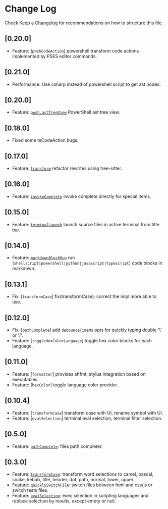 # Change Log

Check [Keep a Changelog](http://keepachangelog.com/) for recommendations on how to structure this file.

## [0.20.0]

- Feature: [`pwshCodeAction`] powershell transform code actions implemented by PSES editor commands.

## [0.21.0]

- Performance: Use csharp instead of powershell script to get ast nodes.

## [0.20.0]

- Feature: [`pwsh.astTreeView`](src/pwsh.astTreeView.ts) PowerShell ast tree view.

## [0.18.0]

- Fixed some tsCodeAction bugs.

## [0.17.0]

- Feature: [`transform`](src/tsCodeAction/transform.ts) refactor rewrites using tree-sitter.

## [0.16.0]

- Feature: [`invokeComplete`](src/invokeComplete/index.ts) invoke complete directly for special items.

## [0.15.0]

- Feature: [`terminalLaunch`](src/terminalLaunch.ts) launch source files in active terminal from title bar.

## [0.14.0]

- Feature: [`markdownBlockRun`](src/markdownBlockRun.ts) run (`shellscript|powershell|python|javascript|typescript`) code blocks in markdown.

## [0.13.1]

- Fix: [`transformCase`] fix(transformCase): correct the impl more able to use.

## [0.12.0]

- Fix: [`pathComplete`] add `debounceTimeMs` opts for quickly typing double '\\' or '/'.
- Feature: [`toggleHexColorLanguage`] toggle hex color blocks for each language.

## [0.11.0]

- Feature: [`formatter`] provides shfmt, stylua integration based on executables.
- Feature: [`hexColor`] toggle language color provider.

## [0.10.4]

- Feature: [`transformCase`] transform case with UI, rename symbol with UI.
- Feature: [`evalSelection`] terminal eval selection, terminal filter selection.

## [0.5.0]

- Feature: [`pathComplete`](./src/pathComplete.ts): files path completer.

## [0.3.0]

- Feature: [`transformCase`](./src/transformCase.ts): transform word selections to camel, pascal, snake, kebab, title, header, dot, path, normal, lower, upper.
- Feature: [`quicklySwitchFile`](./src/quicklySwitchFile.ts): switch files between html and css/js or switch tests files.
- Feature: [`evalSelection`](./src/evalSelection.ts): exec selection in scripting languages and replace selection by results, except empty or null.
